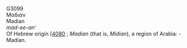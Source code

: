 <body>
  <p>G3099<br>  Μαδιάν  <br> Madian  <br><i>mad-ee-an‘ </i><br>Of Hebrew origin [<a href="h4080.htm">4080</a> ; <i>Madian</i> (that is, <i>Midian</i>), a region of Arabia: - Madian.<br></p>
 </body>